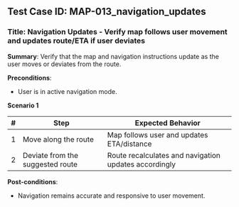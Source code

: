 ## Test Case ID: MAP-013_navigation_updates
### Title: Navigation Updates - Verify map follows user movement and updates route/ETA if user deviates

**Summary**: Verify that the map and navigation instructions update as the user moves or deviates from the route.

**Preconditions**: 
- User is in active navigation mode.

**Scenario 1**

| # | Step                                      | Expected Behavior                                       |
|---|-------------------------------------------|--------------------------------------------------------|
| 1 | Move along the route                      | Map follows user and updates ETA/distance               |
| 2 | Deviate from the suggested route          | Route recalculates and navigation updates accordingly   |

**Post-conditions**:
- Navigation remains accurate and responsive to user movement.

